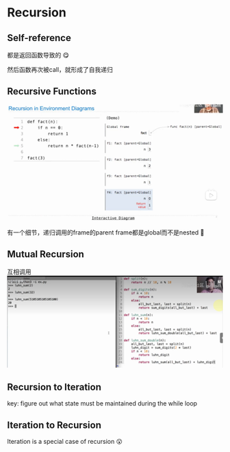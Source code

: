 # Recursion

## Self-reference
都是返回函数导致的 :yum:

然后函数再次被call，就形成了自我递归

## Recursive Functions

![alt text](image.png)

有一个细节，递归调用的frame的parent frame都是global而不是nested :thinking:

## Mutual Recursion
互相调用
![alt text](image-1.png)

## Recursion to Iteration

key: figure out what state must be maintained during the while loop


## Iteration to Recursion

Iteration is a special case of recursion :open_mouth:


